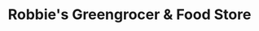 ---
title: "Robbie's Greengrocer & Food Store"
url: /churchtown/robbies-greengrocer-and-food-store/
shop: greengrocer
---